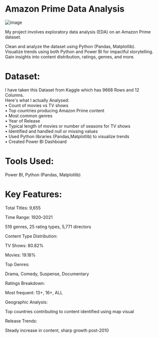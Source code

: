 # Amazon Prime Data Analysis
![image](https://github.com/user-attachments/assets/405cd045-e540-4f5c-8c12-089cc8139496)


My project involves exploratory data analysis (EDA) on an Amazon Prime dataset.    

Clean and analyze the dataset using Python (Pandas, Matplotlib).  
Visualize trends using both Python and Power BI for impactful storytelling.  
Gain insights into content distribution, ratings, genres, and more.  

# Dataset:  
I have taken this Dataset from Kaggle which has 9668 Rows and 12 Columns.  
Here's what I actually Analysed:  
• Count of movies vs TV shows  
• Top countries producing Amazon Prime content  
• Most common genres  
• Year of Release  
• Typical length of movies or number of seasons for TV shows  
• Identified and handled null or missing values  
• Used Python libraries (Pandas,Matplotlib) to visualize trends  
• Created Power BI Dashboard   

# Tools Used: 

Power BI, Python (Pandas, Matplotlib)

# Key Features:

Total Titles: 9,655

Time Range: 1920–2021

519 genres, 25 rating types, 5,771 directors

Content Type Distribution:

TV Shows: 80.82%

Movies: 19.18%

Top Genres:

Drama, Comedy, Suspense, Documentary

Ratings Breakdown:

Most frequent: 13+, 16+, ALL

Geographic Analysis:

Top countries contributing to content identified using map visual

Release Trends:

Steady increase in content, sharp growth post-2010

